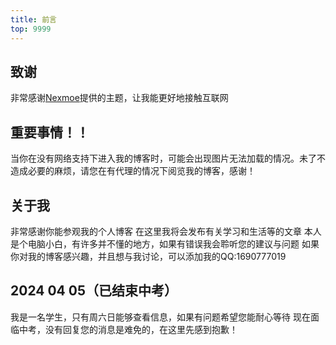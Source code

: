 ```yaml
---
title: 前言
top: 9999
---
```


## 致谢
非常感谢[Nexmoe](https://nexmoe.com/)提供的主题，让我能更好地接触互联网

## 重要事情！！
当你在没有网络支持下进入我的博客时，可能会出现图片无法加载的情况。未了不造成必要的麻烦，请您在有代理的情况下阅览我的博客，感谢！

## 关于我
非常感谢你能参观我的个人博客
在这里我将会发布有关学习和生活等的文章
本人是个电脑小白，有许多并不懂的地方，如果有错误我会聆听您的建议与问题
如果你对我的博客感兴趣，并且想与我讨论，可以添加我的QQ:1690777019


## 2024 04 05（已结束中考）
我是一名学生，只有周六日能够查看信息，如果有问题希望您能耐心等待
现在面临中考，没有回复您的消息是难免的，在这里先感到抱歉！